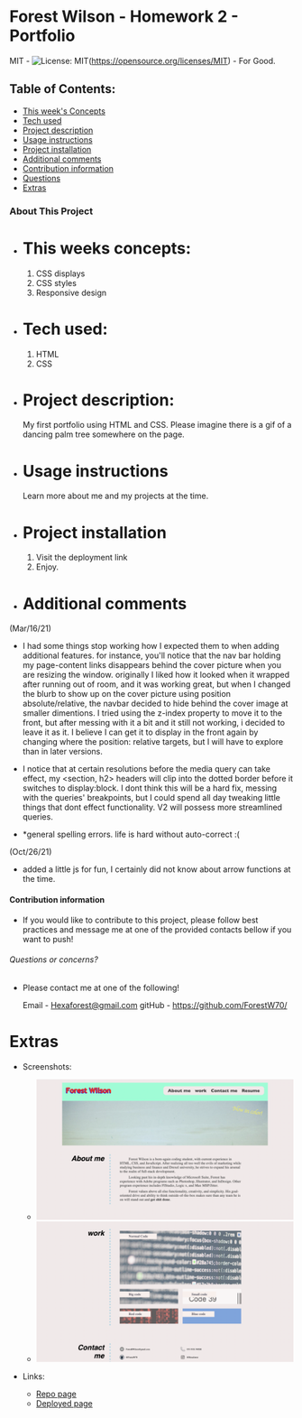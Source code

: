 # Forest Wilson - Homework 2 - Portfolio
MIT - ![License: MIT](https://img.shields.io/badge/License-MIT-yellow.svg)(https://opensource.org/licenses/MIT) - For Good.
<!-- Original deployment date: February 28th, 2021 -->

## Table of Contents:
- [This week's Concepts](#this-weeks-concepts)
- [Tech used](#tech-used)
- [Project description](#project-description)
- [Usage instructions](#usage-instructions)
- [Project installation](#project-installation)
- [Additional comments](#additional-comments)
- [Contribution information](#contribution-information)
- [Questions](#questions-or-concerns)
- [Extras](#extras)


### About This Project

* # This weeks concepts:
  1. CSS displays
  2. CSS styles
  3. Responsive design

* # Tech used:
  1. HTML
  2. CSS

* # Project description:
  My first portfolio using HTML and CSS. Please imagine there is a gif of a dancing palm tree somewhere on the page.

* # Usage instructions
  Learn more about me and my projects at the time.

* # Project installation
  1. Visit the deployment link
  2. Enjoy.
     
* # Additional comments
(Mar/16/21)

  - I had some things stop working how I expected them to when adding additional features. for instance, you'll notice that the nav bar holding my page-content links disappears behind the cover picture when you are resizing the window. originally I liked how it looked when it wrapped after running out of room, and it was working great, but when I changed the blurb to show up on the cover picture using position absolute/relative, the navbar decided to hide behind the cover image at smaller dimentions. I tried using the z-index property to move it to the front, but after messing with it a bit and it still not working, i decided to leave it as it. I believe I can get it to display in the front again by changing where the position: relative targets, but I will have to explore than in later versions.

  - I notice that at certain resolutions before the media query can take effect, my <section, h2> headers will clip into the dotted border before it switches to display:block. I dont think this will be a hard fix, messing with the queries' breakpoints, but I could spend all day tweaking little things that dont effect functionality. V2 will possess more streamlined queries.

  - *general spelling errors. life is hard without auto-correct :(

(Oct/26/21)

  - added a little js for fun, I certainly did not know about arrow functions at the time.


#### Contribution information 

- If you would like to contribute to this project, please follow best practices and message me at one of the provided contacts bellow if you want to push!


###### Questions or concerns? 
* Please contact me at one of the following!

  Email - Hexaforest@gmail.com
  gitHub - https://github.com/ForestW70/


# Extras

* Screenshots:
  - ![top of the page](./assets/images/application-top.png)
  - ![bottom of the page](./assets/images/application-bottom.png)

* Links:
  - [Repo page](https://github.com/ForestW70/hw2portfolio)
  - [Deployed page](https://forestw70.github.io/hw2portfolio/)